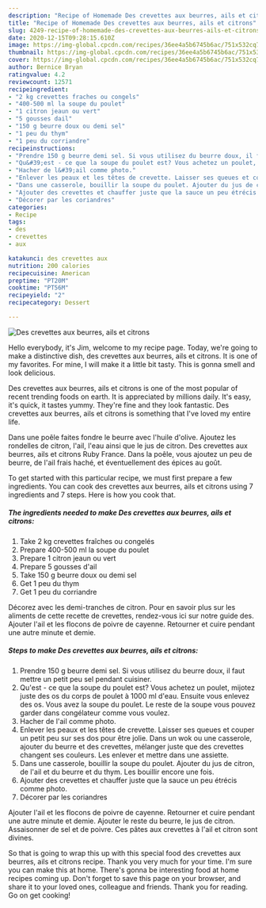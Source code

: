 ```yaml
---
description: "Recipe of Homemade Des crevettes aux beurres, ails et citrons"
title: "Recipe of Homemade Des crevettes aux beurres, ails et citrons"
slug: 4249-recipe-of-homemade-des-crevettes-aux-beurres-ails-et-citrons
date: 2020-12-15T09:28:15.610Z
image: https://img-global.cpcdn.com/recipes/36ee4a5b6745b6ac/751x532cq70/des-crevettes-aux-beurres-ails-et-citrons-photo-principale-de-la-recette.jpg
thumbnail: https://img-global.cpcdn.com/recipes/36ee4a5b6745b6ac/751x532cq70/des-crevettes-aux-beurres-ails-et-citrons-photo-principale-de-la-recette.jpg
cover: https://img-global.cpcdn.com/recipes/36ee4a5b6745b6ac/751x532cq70/des-crevettes-aux-beurres-ails-et-citrons-photo-principale-de-la-recette.jpg
author: Bernice Bryan
ratingvalue: 4.2
reviewcount: 12571
recipeingredient:
- "2 kg crevettes fraches ou congels"
- "400-500 ml la soupe du poulet"
- "1 citron jeaun ou vert"
- "5 gousses dail"
- "150 g beurre doux ou demi sel"
- "1 peu du thym"
- "1 peu du corriandre"
recipeinstructions:
- "Prendre 150 g beurre demi sel. Si vous utilisez du beurre doux, il faut mettre un petit peu sel pendant cuisiner."
- "Qu&#39;est - ce que la soupe du poulet est? Vous achetez un poulet, mijotez juste des os du corps de poulet à 1000 ml d&#39;eau. Ensuite vous enlevez des os. Vous avez la soupe du poulet. Le reste de la soupe vous pouvez garder dans congélateur comme vous voulez."
- "Hacher de l&#39;ail comme photo."
- "Enlever les peaux et les têtes de crevette. Laisser ses queues et couper un petit peu sur ses dos pour être jolie. Dans un wok ou une casserole, ajouter du beurre et des crevettes, mélanger juste que des crevettes changent ses couleurs. Les enlever et mettre dans une assiette."
- "Dans une casserole, bouillir la soupe du poulet. Ajouter du jus de citron, de l&#39;ail et du beurre et du thym. Les bouillir encore une fois."
- "Ajouter des crevettes et chauffer juste que la sauce un peu étrécis comme photo."
- "Décorer par les coriandres"
categories:
- Recipe
tags:
- des
- crevettes
- aux

katakunci: des crevettes aux 
nutrition: 200 calories
recipecuisine: American
preptime: "PT20M"
cooktime: "PT56M"
recipeyield: "2"
recipecategory: Dessert

---
```



![Des crevettes aux beurres, ails et citrons](https://img-global.cpcdn.com/recipes/36ee4a5b6745b6ac/751x532cq70/des-crevettes-aux-beurres-ails-et-citrons-photo-principale-de-la-recette.jpg)

Hello everybody, it's Jim, welcome to my recipe page. Today, we're going to make a distinctive dish, des crevettes aux beurres, ails et citrons. It is one of my favorites. For mine, I will make it a little bit tasty. This is gonna smell and look delicious.

Des crevettes aux beurres, ails et citrons is one of the most popular of recent trending foods on earth. It is appreciated by millions daily. It's easy, it's quick, it tastes yummy. They're fine and they look fantastic. Des crevettes aux beurres, ails et citrons is something that I've loved my entire life.

Dans une poêle faites fondre le beurre avec l&#39;huile d&#39;olive. Ajoutez les rondelles de citron, l&#39;ail, l&#39;eau ainsi que le jus de citron. Des crevettes aux beurres, ails et citrons Ruby France. Dans la poêle, vous ajoutez un peu de beurre, de l&#39;ail frais haché, et éventuellement des épices au goût.


To get started with this particular recipe, we must first prepare a few ingredients. You can cook des crevettes aux beurres, ails et citrons using 7 ingredients and 7 steps. Here is how you cook that.

<!--inarticleads1-->

##### The ingredients needed to make Des crevettes aux beurres, ails et citrons:

1. Take 2 kg crevettes fraîches ou congelés
1. Prepare 400-500 ml la soupe du poulet
1. Prepare 1 citron jeaun ou vert
1. Prepare 5 gousses d&#39;ail
1. Take 150 g beurre doux ou demi sel
1. Get 1 peu du thym
1. Get 1 peu du corriandre


Décorez avec les demi-tranches de citron. Pour en savoir plus sur les aliments de cette recette de crevettes, rendez-vous ici sur notre guide des. Ajouter l&#39;ail et les flocons de poivre de cayenne. Retourner et cuire pendant une autre minute et demie. 

<!--inarticleads2-->

##### Steps to make Des crevettes aux beurres, ails et citrons:

1. Prendre 150 g beurre demi sel. Si vous utilisez du beurre doux, il faut mettre un petit peu sel pendant cuisiner.
1. Qu&#39;est - ce que la soupe du poulet est? Vous achetez un poulet, mijotez juste des os du corps de poulet à 1000 ml d&#39;eau. Ensuite vous enlevez des os. Vous avez la soupe du poulet. Le reste de la soupe vous pouvez garder dans congélateur comme vous voulez.
1. Hacher de l&#39;ail comme photo.
1. Enlever les peaux et les têtes de crevette. Laisser ses queues et couper un petit peu sur ses dos pour être jolie. Dans un wok ou une casserole, ajouter du beurre et des crevettes, mélanger juste que des crevettes changent ses couleurs. Les enlever et mettre dans une assiette.
1. Dans une casserole, bouillir la soupe du poulet. Ajouter du jus de citron, de l&#39;ail et du beurre et du thym. Les bouillir encore une fois.
1. Ajouter des crevettes et chauffer juste que la sauce un peu étrécis comme photo.
1. Décorer par les coriandres


Ajouter l&#39;ail et les flocons de poivre de cayenne. Retourner et cuire pendant une autre minute et demie. Ajouter le reste du beurre, le jus de citron. Assaisonner de sel et de poivre. Ces pâtes aux crevettes à l&#39;ail et citron sont divines. 

So that is going to wrap this up with this special food des crevettes aux beurres, ails et citrons recipe. Thank you very much for your time. I'm sure you can make this at home. There's gonna be interesting food at home recipes coming up. Don't forget to save this page on your browser, and share it to your loved ones, colleague and friends. Thank you for reading. Go on get cooking!
